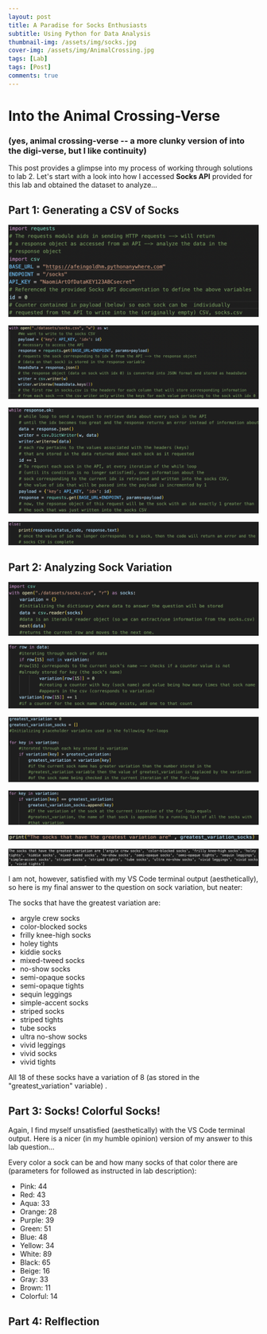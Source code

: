 ```yaml
---
layout: post
title: A Paradise for Socks Enthusiasts 
subtitle: Using Python for Data Analysis 
thumbnail-img: /assets/img/socks.jpg
cover-img: /assets/img/AnimalCrossing.jpg
tags: [Lab]
tags: [Post] 
comments: true
---
```


# Into the Animal Crossing-Verse 
### (yes, animal crossing-verse -- a more clunky version of into the digi-verse, but I like continuity) 

This post provides a glimpse into my process of working through solutions to lab 2. Let's start with a look into how I accessed **Socks API** provided for this lab and obtained the dataset to analyze... 

## Part 1: Generating a CSV of Socks

![initilizeVars](../assets/img/initializing.jpg)

![openrequests](../assets/img/openedFile.jpg)

![whilerequests.ok](../assets/img/whilePart.jpg)

![requestsNOTok](../assets/img/else.jpg)

## Part 2: Analyzing Sock Variation 
![opener](../assets/img/openerVariation.jpg)

![makingCountVar](../assets/img/VariationList.jpg)

![checkingforGreatest](../assets/img/greatestVariation.jpg)

![listofsockswithgreatest](../assets/img/greatestList.jpg)

![printVariation](../assets/img/printVariation.jpg)

![output](../assets/img/variationOutput.jpg)

I am not, however, satisfied with my VS Code terminal output (aesthetically), so here is my final answer to the question
on sock variation, but neater: 

The socks that have the greatest variation are:
- argyle crew socks 
- color-blocked socks
- frilly knee-high socks
- holey tights
- kiddie socks
- mixed-tweed socks
- no-show socks
- semi-opaque socks
- semi-opaque tights
- sequin leggings
- simple-accent socks
- striped socks
- striped tights
- tube socks
- ultra no-show socks
- vivid leggings
- vivid socks
- vivid tights

All 18 of these socks have a variation of 8 (as stored in the "greatest_variation" variable) . 


## Part 3: Socks! Colorful Socks!



Again, I find myself unsatisfied (aesthetically) with the VS Code terminal output. Here is a nicer (in my humble opinion) version of my answer to this lab question...

Every color a sock can be and how many socks of that color there are (parameters for followed as instructed in lab description): 
- Pink: 44
- Red: 43
- Aqua: 33
- Orange: 28
- Purple: 39
- Green: 51
- Blue: 48
- Yellow: 34
- White: 89
- Black: 65
- Beige: 16
- Gray: 33 
- Brown: 11
- Colorful: 14


## Part 4: Relflection

